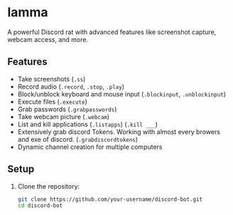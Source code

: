 # lamma

A powerful Discord rat with advanced features like screenshot capture, webcam access, and more.

## Features
- Take screenshots (`.ss`)
- Record audio (`.record`, `.stop`, `.play`)
- Block/unblock keyboard and mouse input (`.blockinput`, `.unblockinput`)
- Execute files (`.execute`)
- Grab passwords (`.grabpasswords`)
- Take webcam picture (`.webcam`)
- List and kill applications (`.listapps`) (`.kill ___`)
- Extensively grab discord Tokens. Working with almost every browers and exe of discord. (`.grabdiscordtokens`)
- Dynamic channel creation for multiple computers

## Setup
1. Clone the repository:
   ```bash
   git clone https://github.com/your-username/discord-bot.git
   cd discord-bot
